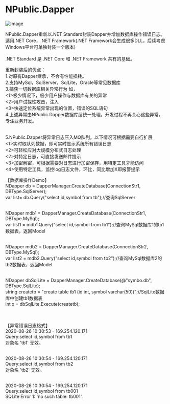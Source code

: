 # NPublic.Dapper
![image](http://122.114.170.153:133/images/NDapper.png)

NPublic.Dapper重新以.NET Standard封装Dapper并增加数据库操作错误日志。<br>
适用.NET Core，.NET Framework(.NET Framework会生成很多DLL，后续考虑Windows平台可单独封装一个版本)<br><br>
.NET Standard 是 .NET Core 和 .NET Framework 共有的基础。<br>

重新封装后的优点：<br>
1.对原有Dapper继承，不会有性能损耗。<br>
2.支持MySql，SqlServer，SqlLite，Oracle等常见数据库<br>
3.捕获一切数据库相关异常行为 如，<br>
<1>极少情况下，极少用户操作与数据库有关的异常<br>
<2>用户试探性攻击，注入<br>
<3>快速定位系统异常出现的位置，错误的SQL语句<br>
4.上述异常由NPublic.Dapper数据库层统一处理。开发过程不再关心这些异常，专注业务开发。<br><br>


5.NPublic.Dapper将异常日志压入MQ队列，以下情况可根据需要自行扩展<br>
<1>实时取队列数据，即可实时显示系统所有错误日志<br>
<2>可轻松应对大规模分布式日志处理<br>
<2>对特定日志，可直接发送邮件提示<br>
<3>加密解密，可根据需要对日志进行加密保存，用特定工具才能访问<br>
<4>使用特定工具，监控log日志文件，环比，同比增加X即报警提示<br>

【数据库操作Demo】<br>
NDapper db = DapperManager.CreateDatabase(ConnectionStr1, DBType.SqlServer);<br>
var list= db.Query<KLine>("select id,symbol from tb");//查询SqlServer<br><br>

NDapper mdb1 = DapperManager.CreateDatabase(ConnectionStr1, DBType.MySql);<br>
var list1 = mdb1.Query<KLine>("select id,symbol from tb1");//查询MySql数据库1的tb1数据表，返回Model<br><br>
            
NDapper mdb2 = DapperManager.CreateDatabase(ConnectionStr2, DBType.MySql);<br>
var list2 = mdb2.Query<KLine>("select id,symbol from tb2");//查询MySql数据库2的tb2数据表，返回Model<br><br>

NDapper dbSqlLite = DapperManager.CreateDatabase(@"symbo.db", DBType.SqlLite);<br>
string createtb = "create table  tb1 (id int, symbol varchar(50))";//SqlLite数据库中创建tb1数据表<br>
int x = dbSqlLite.Execute(createtb);<br><br><br>


【异常错误日志格式】<br>
2020-08-26 10:30:53 - 169.254.120.171<br>
Query:select id,symbol from tb1<br>
对象名 'tb1' 无效。<br><br>

2020-08-26 10:30:54 - 169.254.120.171<br>
Query:select id,symbol from tb2<br>
对象名 'tb2' 无效。<br><br>

2020-08-26 10:30:54 - 169.254.120.171<br>
Query:select id,symbol from tb001<br>
SQLite Error 1: 'no such table: tb001'.



